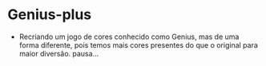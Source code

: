 # Genius-plus
 * Recriando um jogo de cores conhecido como Genius, mas de uma forma diferente, pois temos mais cores presentes do que o original para maior diversão.
pausa...
